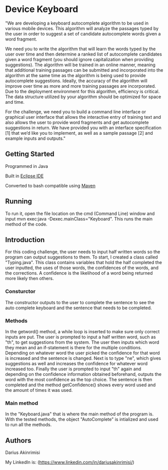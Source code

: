 # Device Keyboard 

"We are developing a keyboard autocomplete algorithm to be used in various mobile devices. This algorithm will analyze the passages typed by the user in order to suggest a set of candidate autocomplete words given a word fragment.

We need you to write the algorithm that will learn the words typed by the user over time and then determine a ranked list of autocomplete candidates given a word fragment (you should ignore capitalization when providing suggestions). The algorithm will be trained in an online manner, meaning that additional training passages can be submitted and incorporated into the algorithm at the same time as the algorithm is being used to provide autocomplete suggestions. Ideally, the accuracy of the algorithm will improve over time as more and more training passages are incorporated. Due to the deployment environment for this algorithm, efficiency is critical. The data structure utilized by your algorithm should be optimized for space and time.

For the challenge, we need you to build a command line interface or graphical user interface that allows the interactive entry of training text and also allows the user to provide word fragments and get autocomplete suggestions in return. We have provided you with an interface specification [1] that we’d like you to implement, as well as a sample passage [2] and example inputs and outputs."

## Getting Started
Programmed in Java

Built in [Eclipse IDE](https://www.eclipse.org/ide/)

Converted to bash compatible using [Maven](https://maven.apache.org/)

## Running

To run it, open the file location on the cmd (Command Line) window and input mvn exec:java -Dexec.mainClass="Keyboard". This runs the main method of the code.


## Introduction

For this coding challenge, the user needs to input half written words so the program can output suggestions to them. To start, I created a class called "Typing.java". This class contains variables that hold the half completed the user  inputted, the uses of those words, the confidences of the words, and the corrections. A confidence is the likelihood of a word being returned more likely then others.

### Consturctor
The constructor outputs to the user to complete the sentence to see the auto complete keyboard and the sentence that needs to be completed. 

### Methods
In the getword() method, a while loop is inserted to make sure only correct inputs are put. The user is prompted to input a half written word, such as "th", to get suggestions from the system. The user then inputs which word they mean and an if-statement is there for the multiple conditions. Depending on whatever word the user picked the confidence for that word is increased and the sentence is changed. Next is to type "ne", which gives suggestions as well and increases the confidence for whatever word increased too. Finally the user is prompted to input "th" again and depending on the confidence information obtained beforehand, outputs the word with the most confidence as the top choice. The sentence is then completed and the method getConfidence() shows every word used and the amount of times it was used. 

### Main method
In the "Keyboard.java" that is where the main method of the program is. With the tested methods, the object "AutoComplete" is intialized and used to run all the methods. 


## Authors

Darius Akinrimisi

My LinkedIn is: (https://www.linkedin.com/in/dariusakinrimisi/)
